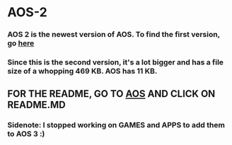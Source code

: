 # AOS-2

### AOS 2 is the newest version of AOS. To find the first version, go [here](https://github.com/Nanobot567/AOS-1)

### Since this is the second version, it's a lot bigger and has a file size of a whopping 469 KB. AOS has 11 KB.

## FOR THE README, GO TO [AOS](https://github.com/Nanobot567/AOS-1)  AND CLICK ON README.MD

### Sidenote: I stopped working on GAMES and APPS to add them to AOS 3 :)
